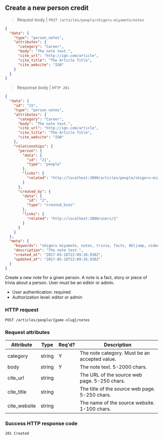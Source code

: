 ## <a name="person_credits_create"></a>Create a new person credit

> Request body | `POST /articles/people/shigeru-miyamoto/notes`

```JSON
{
  "data": {
    "type": "person_notes",
    "attributes": {
      "category": "Career",
      "body": "The note text.",
      "cite_url": "http://ign.com/article",
      "cite_title": "The Article Title",
      "cite_website": "IGN"
    }
  }
}
```

> Response body | `HTTP 201`

```JSON
{
  "data": {
    "id": "15",
    "type": "person_notes",
    "attributes": {
      "category": "Career",
      "body": "The note text.",
      "cite_url": "http://ign.com/article",
      "cite_title": "The Article Title",
      "cite_website": "IGN"
    },
    "relationships": {
      "person": {
        "data": {
          "id": "21",
          "type": "people"
        },
        "links": {
          "related": "http://localhost:3000/articles/people/shigeru-miyamoto"
        }
      },
      "created_by": {
        "data": {
          "id": "2",
          "type": "created_bies"
        },
        "links": {
          "related": "http://localhost:3000/users/2"
        }
      }
    }
  },
  "meta": {
    "keywords": "shigeru miyamoto, notes, trivia, facts, dbljump, video games, pc games, gaming",
    "description": "The note text.",
    "created_at": "2017-05-18T22:09:16.930Z",
    "updated_at": "2017-05-18T22:09:16.930Z"
  }
}
```

Create a new note for a given person. A note is a fact, story or piece of trivia about a person. User must be an editor or admin.

* User authentication: required
* Authorization level: editor or admin

### HTTP request

`POST /articles/people/{game-slug}/notes`

### Request attributes

Attribute | Type | Req'd? | Description
--------- | ---- | ------ | -----------
category | string | Y | The note category. Must be an accepted value.
body | string | Y | The note text. 5-2000 chars.
cite_url | string |  | The URL of the source web page. 5-250 chars.
cite_title | string | | The title of the source web page. 5-250 chars.
cite_website | string | | The name of the source website. 1-100 chars.

### Success HTTP response code

`201 Created`
